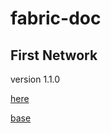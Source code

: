 # fabric-doc

## First Network

version 1.1.0

[here](./firstnetwork)

[base](http://hyperledger-fabric.readthedocs.io/en/release-1.1/build_network.html#peerenvvars)

